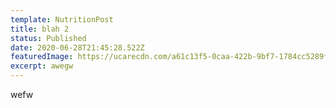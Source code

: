 ```yaml
---
template: NutritionPost
title: blah 2
status: Published
date: 2020-06-28T21:45:28.522Z
featuredImage: https://ucarecdn.com/a61c13f5-0caa-422b-9bf7-1784cc5289f9/
excerpt: awegw
---
```

wefw